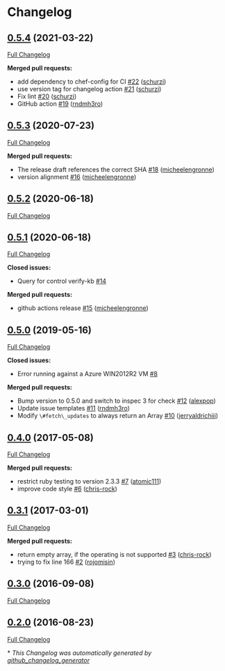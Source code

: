 # Changelog

## [0.5.4](https://github.com/dev-sec/windows-patch-baseline/tree/0.5.4) (2021-03-22)

[Full Changelog](https://github.com/dev-sec/windows-patch-baseline/compare/0.5.3...0.5.4)

**Merged pull requests:**

- add dependency to chef-config for CI [\#22](https://github.com/dev-sec/windows-patch-baseline/pull/22) ([schurzi](https://github.com/schurzi))
- use version tag for changelog action [\#21](https://github.com/dev-sec/windows-patch-baseline/pull/21) ([schurzi](https://github.com/schurzi))
- Fix lint [\#20](https://github.com/dev-sec/windows-patch-baseline/pull/20) ([schurzi](https://github.com/schurzi))
- GitHub action [\#19](https://github.com/dev-sec/windows-patch-baseline/pull/19) ([rndmh3ro](https://github.com/rndmh3ro))

## [0.5.3](https://github.com/dev-sec/windows-patch-baseline/tree/0.5.3) (2020-07-23)

[Full Changelog](https://github.com/dev-sec/windows-patch-baseline/compare/0.5.2...0.5.3)

**Merged pull requests:**

- The release draft references the correct SHA [\#18](https://github.com/dev-sec/windows-patch-baseline/pull/18) ([micheelengronne](https://github.com/micheelengronne))
- version alignment [\#16](https://github.com/dev-sec/windows-patch-baseline/pull/16) ([micheelengronne](https://github.com/micheelengronne))

## [0.5.2](https://github.com/dev-sec/windows-patch-baseline/tree/0.5.2) (2020-06-18)

[Full Changelog](https://github.com/dev-sec/windows-patch-baseline/compare/0.5.1...0.5.2)

## [0.5.1](https://github.com/dev-sec/windows-patch-baseline/tree/0.5.1) (2020-06-18)

[Full Changelog](https://github.com/dev-sec/windows-patch-baseline/compare/0.5.0...0.5.1)

**Closed issues:**

- Query for control verify-kb [\#14](https://github.com/dev-sec/windows-patch-baseline/issues/14)

**Merged pull requests:**

- github actions release [\#15](https://github.com/dev-sec/windows-patch-baseline/pull/15) ([micheelengronne](https://github.com/micheelengronne))

## [0.5.0](https://github.com/dev-sec/windows-patch-baseline/tree/0.5.0) (2019-05-16)

[Full Changelog](https://github.com/dev-sec/windows-patch-baseline/compare/0.4.0...0.5.0)

**Closed issues:**

- Error running against a Azure WIN2012R2 VM [\#8](https://github.com/dev-sec/windows-patch-baseline/issues/8)

**Merged pull requests:**

- Bump version to 0.5.0 and switch to inspec 3 for check [\#12](https://github.com/dev-sec/windows-patch-baseline/pull/12) ([alexpop](https://github.com/alexpop))
- Update issue templates [\#11](https://github.com/dev-sec/windows-patch-baseline/pull/11) ([rndmh3ro](https://github.com/rndmh3ro))
- Modify `\#fetch\_updates` to always return an Array [\#10](https://github.com/dev-sec/windows-patch-baseline/pull/10) ([jerryaldrichiii](https://github.com/jerryaldrichiii))

## [0.4.0](https://github.com/dev-sec/windows-patch-baseline/tree/0.4.0) (2017-05-08)

[Full Changelog](https://github.com/dev-sec/windows-patch-baseline/compare/0.3.1...0.4.0)

**Merged pull requests:**

- restrict ruby testing to version 2.3.3 [\#7](https://github.com/dev-sec/windows-patch-baseline/pull/7) ([atomic111](https://github.com/atomic111))
- improve code style [\#6](https://github.com/dev-sec/windows-patch-baseline/pull/6) ([chris-rock](https://github.com/chris-rock))

## [0.3.1](https://github.com/dev-sec/windows-patch-baseline/tree/0.3.1) (2017-03-01)

[Full Changelog](https://github.com/dev-sec/windows-patch-baseline/compare/0.3.0...0.3.1)

**Merged pull requests:**

- return empty array, if the operating is not supported [\#3](https://github.com/dev-sec/windows-patch-baseline/pull/3) ([chris-rock](https://github.com/chris-rock))
- trying to fix line 166 [\#2](https://github.com/dev-sec/windows-patch-baseline/pull/2) ([rojomisin](https://github.com/rojomisin))

## [0.3.0](https://github.com/dev-sec/windows-patch-baseline/tree/0.3.0) (2016-09-08)

[Full Changelog](https://github.com/dev-sec/windows-patch-baseline/compare/0.2.0...0.3.0)

## [0.2.0](https://github.com/dev-sec/windows-patch-baseline/tree/0.2.0) (2016-08-23)

[Full Changelog](https://github.com/dev-sec/windows-patch-baseline/compare/76c51143fdf53b2a5fa4e9c617b85ce13b0fbfc1...0.2.0)



\* *This Changelog was automatically generated by [github_changelog_generator](https://github.com/github-changelog-generator/github-changelog-generator)*
